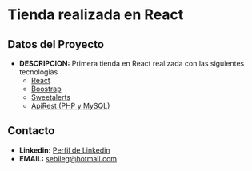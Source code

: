 # Tienda realizada en React
## Datos del Proyecto
- **DESCRIPCION:** Primera tienda en React realizada con las siguientes tecnologias
    - [React](https://es.reactjs.org/)
    - [Boostrap](https://getbootstrap.com/)
    - [Sweetalerts](https://sweetalert2.github.io/)
    - [ApiRest (PHP y MySQL)]()
## Contacto
- **Linkedin:** [Perfil de Linkedin](https://www.linkedin.com/in/sebastian-legnazzi/)
- **EMAIL:** sebileg@hotmail.com
